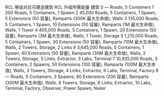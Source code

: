 RCL 等级对应可建造建筑
RCL 	升级所需能量 	建筑
0 	— 	Roads, 5 Containers
1 	200 	Roads, 5 Containers, 1 Spawn
2 	45,000 	Roads, 5 Containers, 1 Spawn, 5 Extensions (50 容量), Ramparts (300K 最大生命值), Walls
3 	135,000 	Roads, 5 Containers, 1 Spawn, 10 Extensions (50 容量), Ramparts (1M 最大生命值), Walls, 1 Tower
4 	405,000 	Roads, 5 Containers, 1 Spawn, 20 Extensions (50 容量), Ramparts (3M 最大生命值), Walls, 1 Tower, Storage
5 	1,215,000 	Roads, 5 Containers, 1 Spawn, 30 Extensions (50 容量), Ramparts (10M 最大生命值), Walls, 2 Towers, Storage, 2 Links
6 	3,645,000 	Roads, 5 Containers, 1 Spawn, 40 Extensions (50 容量), Ramparts (30M 最大生命值), Walls, 2 Towers, Storage, 3 Links, Extractor, 3 Labs, Terminal
7 	10,935,000 	Roads, 5 Containers, 2 Spawns, 50 Extensions (100 容量), Ramparts (100M 最大生命值), Walls, 3 Towers, Storage, 4 Links, Extractor, 6 Labs, Terminal, Factory
8 	— 	Roads, 5 Containers, 3 Spawns, 60 Extensions (200 容量), Ramparts (300M 最大生命值), Walls, 6 Towers, Storage, 6 Links, Extractor, 10 Labs, Terminal, Factory, Observer, Power Spawn, Nuker